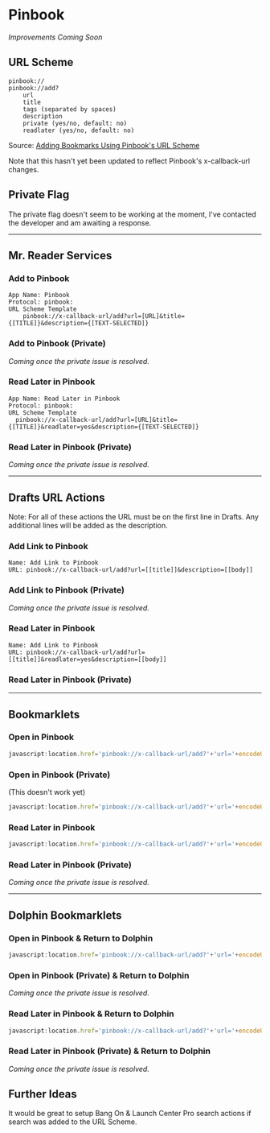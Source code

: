 # Pinbook

*Improvements Coming Soon*

## URL Scheme

    pinbook://
    pinbook://add?
        url
        title
        tags (separated by spaces)
        description
        private (yes/no, default: no)
        readlater (yes/no, default: no)

Source: [Adding Bookmarks Using Pinbook's URL Scheme](http://help.albinadevelopment.com/kb/pinbook/adding-bookmarks-using-pinbooks-url-scheme)

Note that this hasn't yet been updated to reflect Pinbook's x-callback-url changes. 

## Private Flag

The private flag doesn't seem to be working at the moment, I've contacted the developer and am awaiting a response. 

---

## Mr. Reader Services

### Add to Pinbook

    App Name: Pinbook
    Protocol: pinbook:
    URL Scheme Template
        pinbook://x-callback-url/add?url=[URL]&title={[TITLE]}&description={[TEXT-SELECTED]}

### Add to Pinbook (Private)

*Coming once the private issue is resolved.*

### Read Later in Pinbook

    App Name: Read Later in Pinbook
    Protocol: pinbook:
    URL Scheme Template
      pinbook://x-callback-url/add?url=[URL]&title={[TITLE]}&readlater=yes&description={[TEXT-SELECTED]}

### Read Later in Pinbook (Private)

*Coming once the private issue is resolved.*

---

## Drafts URL Actions

Note: For all of these actions the URL must be on the first line in Drafts. Any additional lines will be added as the description.

### Add Link to Pinbook

    Name: Add Link to Pinbook
    URL: pinbook://x-callback-url/add?url=[[title]]&description=[[body]]

### Add Link to Pinbook (Private)

*Coming once the private issue is resolved.*

### Read Later in Pinbook

    Name: Add Link to Pinbook
    URL: pinbook://x-callback-url/add?url=[[title]]&readlater=yes&description=[[body]]

### Read Later in Pinbook (Private)

---

## Bookmarklets

### Open in Pinbook

```javascript
javascript:location.href='pinbook://x-callback-url/add?'+'url='+encodeURIComponent(location.href)+'&title='+encodeURIComponent(document.title)+'&description='+encodeURIComponent(window.getSelection());
```

### Open in Pinbook (Private)

(This doesn't work yet)

```javascript
javascript:location.href='pinbook://x-callback-url/add?'+'url='+encodeURIComponent(location.href)+'&title='+encodeURIComponent(document.title)+'&private=yes'+'&description='+encodeURIComponent(window.getSelection());
```

### Read Later in Pinbook

```javascript
javascript:location.href='pinbook://x-callback-url/add?'+'url='+encodeURIComponent(location.href)+'&title='+encodeURIComponent(document.title)+'&readlater=yes'+'&description='+encodeURIComponent(window.getSelection());
```

### Read Later in Pinbook (Private)

*Coming once the private issue is resolved.*

---

## Dolphin Bookmarklets

### Open in Pinbook & Return to Dolphin

```javascript
javascript:location.href='pinbook://x-callback-url/add?'+'url='+encodeURIComponent(location.href)+'&title='+encodeURIComponent(document.title)+'&description='+encodeURIComponent(window.getSelection())+'&x-success=dolphin://';
```

### Open in Pinbook (Private) & Return to Dolphin

*Coming once the private issue is resolved.*

### Read Later in Pinbook & Return to Dolphin

```javascript
javascript:location.href='pinbook://x-callback-url/add?'+'url='+encodeURIComponent(location.href)+'&title='+encodeURIComponent(document.title)+'&readlater=yes'+'&description='+encodeURIComponent(window.getSelection())+'&x-success=dolphin://';
```

### Read Later in Pinbook (Private) & Return to Dolphin

*Coming once the private issue is resolved.*

## Further Ideas

It would be great to setup Bang On & Launch Center Pro search actions if search was added to the URL Scheme.